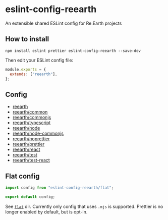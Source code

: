 # eslint-config-reearth

An extensible shared ESLint config for Re:Earth projects

## How to install

```
npm install eslint prettier eslint-config-reearth --save-dev
```

Then edit your ESLint config file:

```js
module.exports = {
  extends: ["reearth"],
};
```

## Config

- [reearth](./index.js)
- [reearth/common](./common.js)
- [reearth/commonjs](./commonjs.js)
- [reearth/typescript](./typescript.js)
- [reearth/node](./node.js)
- [reearth/node-commonjs](./node-commonjs.js)
- [reearth/noprettier](./noprettier.js)
- [reearth/prettier](./prettier.js)
- [reearth/react](./react.js)
- [reearth/test](./test.js)
- [reearth/test-react](./test-react.js)

## Flat config

```js
import config from "eslint-config-reearth/flat";

export default config;
```

See [`flat`](flat) dir. Currently only config that uses `.mjs` is supported. Prettier is no longer enabled by default, but is opt-in.
